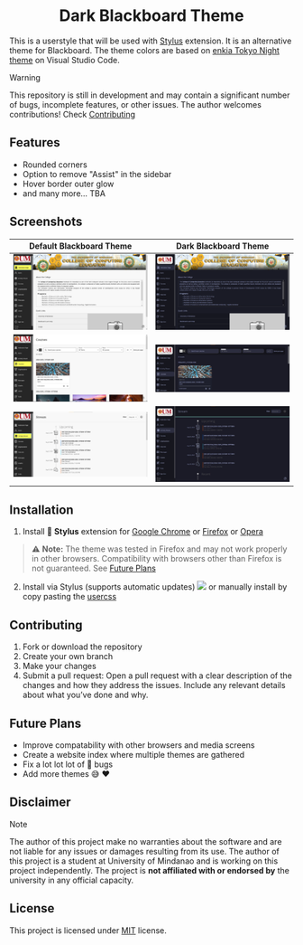 <div align=center><h1> Dark Blackboard Theme </h1></div>

This is a userstyle that will be used with [Stylus](https://github.com/openstyles/stylus) extension. It is an alternative theme for Blackboard. The theme colors are based on [enkia Tokyo Night theme](https://github.com/enkia/tokyo-night-vscode-theme ) on Visual Studio Code.
> [!WARNING]
> This repository is still in development and may contain a significant number of bugs, incomplete features, or other issues. 
> The author welcomes contributions! Check [Contributing](#contributing)
## Features
- Rounded corners
- Option to remove "Assist" in the sidebar
- Hover border outer glow
- and many more... TBA
## Screenshots
| Default Blackboard Theme | Dark Blackboard Theme |
|--------|-------|
| ![Institution Page](images/InstitutionPage.png) | ![Institution page](images/theme_InstitutionPage.png) |
| ![Courses](images/Courses.jpg) | ![Courses](images/theme_Courses.jpg) |
| ![Activity Stream](images/ActivityStream.jpg) | ![Activity Stream](images/theme_ActivityStream.jpg) |

## Installation
1. Install :art: **Stylus** extension for [Google Chrome](https://chromewebstore.google.com/detail/stylus/clngdbkpkpeebahjckkjfobafhncgmne) or [Firefox](https://addons.mozilla.org/en-US/firefox/addon/styl-us/) or [Opera](https://addons.opera.com/en-gb/extensions/details/stylus/)
> :warning: **Note:**
> The theme was tested in Firefox and may not work properly in other browsers. Compatibility with browsers other than Firefox is not guaranteed. See [Future Plans](#future-plans)
2. Install via Stylus (supports automatic updates)
[![](https://img.shields.io/badge/Install_directly_with-Stylus-blue)](https://github.com/kvnmcn/Blackboard-Theme/raw/main/theme.user.css)
or manually install by copy pasting the [usercss](https://github.com/kvnmcn/Blackboard-Theme/raw/main/theme.user.css)


## Contributing
1. Fork or download the repository
2. Create your own branch
3. Make your changes
4. Submit a pull request: Open a pull request with a clear description of the changes and how they address the issues. Include any relevant details about what you’ve done and why.

## Future Plans
- Improve compatability with other browsers and media screens
- Create a website index where multiple themes are gathered
- Fix a lot lot lot of :bug: bugs
- Add more themes :sweat_smile: :heart:
## Disclaimer
> [!NOTE]
> The author of this project make no warranties about the software and are not liable for any issues or damages resulting from its use.
> The author of this project is a student at University of Mindanao and is working on this project independently. The project is **not affiliated with or endorsed by** the university in any official capacity.


## License
This project is licensed under [MIT](https://github.com/kvnmcn/Blackboard-Theme/blob/main/LICENSE) license.
